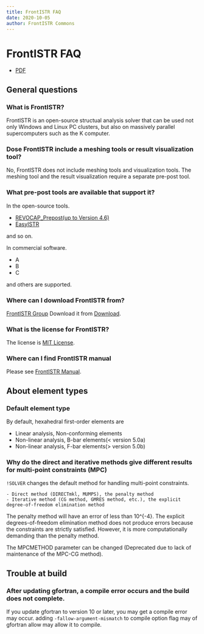 ```yaml
---
title: FrontISTR FAQ
date: 2020-10-05
author: FrontISTR Commons
---
```


<!-- 表記は FrontISTR ver. 0.0 で統一します -->
# FrontISTR FAQ

- [PDF](faq_en.pdf)

## General questions

### What is FrontISTR?

FrontISTR is an open-source structual analysis solver that can be used not only Windows and Linux PC clusters, but also on massively parallel supercomputers such as the K computer.

### Dose FrontISTR include a meshing tools or result visualization tool?

No, FrontISTR does not include meshing tools and visualization tools. The meshing tool and the result visualization require a separate pre-post tool.

### What pre-post tools are available that support it?

In the open-source tools.

- [REVOCAP_Prepost(up to Version 4.6)](https://www.frontistr.com/download/)
- [EasyISTR](http://opencae.gifu-nct.ac.jp/pukiwiki/index.php?AboutEasyISTR)

and so on.

In commercial software.

- A
- B
- C

and others are supported.

### Where can I download FrontISTR from?

[FrontISTR Group](https://www.frontistr.com/) Download it from [Download](https://www.frontistr.com/download/).

### What is the license for FrontISTR?

The license is [MIT License](https://gitlab.com/FrontISTR-Commons/FrontISTR/-/blob/master/License.txt).

### Where can I find FrontISTR manual

Please see [FrontISTR Manual](https://frontistr-commons.gitlab.io/FrontISTR_manual/en/).

## About element types

### Default element type

By default, hexahedral first-order elements are

 - Linear analysis, Non-conforming elements
 - Non-linear analysis, B-bar elements(< version 5.0a)
 - Non-linear analysis, F-bar elements(> version 5.0b)

### Why do the direct and iterative methods give different results for multi-point constraints (MPC)

`!SOLVER` changes the default method for handling multi-point constraints.

    - Direct method (DIRECTmkl, MUMPS), the penalty method
    - Iterative method (CG method, GMRES method, etc.), the explicit degree-of-freedom elimination method

The penalty method will have an error of less than 10^{-4}. The explicit degrees-of-freedom elimination method does not produce errors because the constraints are strictly satisfied. However, it is more computationally demanding than the penalty method.

The MPCMETHOD parameter can be changed (Deprecated due to lack of maintenance of the MPC-CG method).

## Trouble at build

### After updating gfortran, a compile error occurs and the build does not complete.

If you update gfortran to version 10 or later, you may get a compile error may occur. adding `-fallow-argument-mismatch` to compile option flag may of gfortran allow may allow it  to compile.
